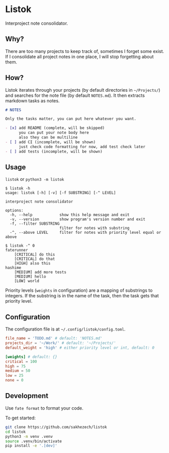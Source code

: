 # Listok

Interproject note consolidator.

## Why?

There are too many projects to keep track of, sometimes I forget some exist.
If I consolidate all project notes in one place, I will stop forgetting about them.

## How?

Listok iterates through your projects (by default directories in `~/Projects/`) and searches for the note file (by default `NOTES.md`).
It then extracts markdown tasks as notes.

```markdown
# NOTES

Only the tasks matter, you can put here whatever you want.

- [x] add README (complete, will be skipped)
      you can put your note body here
      also they can be multiline
- [ ] add CI (incomplete, will be shown)
      just check code formatting for now, add test check later
- [ ] add tests (incomplete, will be shown)
```

## Usage

`listok` or `python3 -m listok`

```console
$ listok -h
usage: listok [-h] [-v] [-f SUBSTRING] [-^ LEVEL]

interproject note consolidator

options:
  -h, --help            show this help message and exit
  -v, --version         show program's version number and exit
  -f, --filter SUBSTRING
                        filter for notes with substring
  -^, --above LEVEL     filter for notes with priority level equal or above

$ listok -^ 0
faterunner
    [CRITICAL] do this
    [CRITICAL] do that
    [HIGH] also this
hashime
    [MEDIUM] add more tests
    [MEDIUM] hello
    [LOW] world
```

Priority levels (`weights` in configuration) are a mapping of substrings to integers.
If the substring is in the name of the task, then the task gets that priority level.

## Configuration

The configuration file is at `~/.config/listok/config.toml`.

```toml
file_name = 'TODO.md' # default: 'NOTES.md'
projects_dir = '~/Work/' # default: '~/Projects/'
default_weight = 'high' # either priority level or int, default: 0

[weights] # default: {}
critical = 100
high = 75
medium = 50
low = 25
none = 0
```

## Development

Use `fate format` to format your code.

To get started:

```sh
git clone https://github.com/sakhezech/listok
cd listok
python3 -m venv .venv
source .venv/bin/activate
pip install -e '.[dev]'
```
